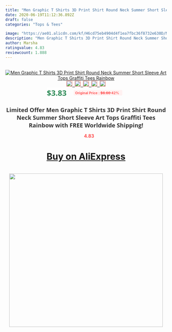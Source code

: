 ```yaml
---
title: "Men Graphic T Shirts 3D Print Shirt Round Neck Summer Short Sleeve Art Tops Graffiti Tees Rainbow"
date: 2020-06-19T11:12:36.892Z
draft: false
categories: "Tops & Tees"

image: "https://ae01.alicdn.com/kf/H6cd75eb4904d4f1ea7fbc36f8732e630D/Men-Graphic-T-Shirts-3D-Print-Shirt-Round-Neck-Summer-Short-Sleeve-Art-Tops-Graffiti-Tees.jpg"
description: "Men Graphic T Shirts 3D Print Shirt Round Neck Summer Short Sleeve Art Tops Graffiti Tees Rainbow"
author: Marsha
ratingvalue: 4.83
reviewcount: 1.888
---
```

<br>
<div style="text-align: center;">
<a href="https://s.click.aliexpress.com/e/_9fDhQd" target="_blank" rel="nofollow noopener noreferrer"><img alt="Men Graphic T Shirts 3D Print Shirt Round Neck Summer Short Sleeve Art Tops Graffiti Tees Rainbow" class="magnifier-image" src="https://ae01.alicdn.com/kf/H6cd75eb4904d4f1ea7fbc36f8732e630D/Men-Graphic-T-Shirts-3D-Print-Shirt-Round-Neck-Summer-Short-Sleeve-Art-Tops-Graffiti-Tees.jpg_640x640.jpg">
<br>
<img style="border:1px solid salmon" src="https://ae01.alicdn.com/kf/H6cd75eb4904d4f1ea7fbc36f8732e630D/Men-Graphic-T-Shirts-3D-Print-Shirt-Round-Neck-Summer-Short-Sleeve-Art-Tops-Graffiti-Tees.jpg_120x120.jpg">&nbsp;&nbsp;<img style="border:1px solid salmon" src="https://ae01.alicdn.com/kf/H39962226bc93428e9e769a3625b9f150B/Men-Graphic-T-Shirts-3D-Print-Shirt-Round-Neck-Summer-Short-Sleeve-Art-Tops-Graffiti-Tees.jpg_120x120.jpg">&nbsp;&nbsp;<img style="border:1px solid salmon" src="_120x120.jpg">&nbsp;&nbsp;<img style="border:1px solid salmon" src="_120x120.jpg">&nbsp;&nbsp;<img style="border:1px solid salmon" src="_120x120.jpg"></a></div><br0>
<div style="text-align: center;"><span style="background-color: white; border: 0px; box-sizing: border-box; color: seagreen; display: inline-block; font-family: &quot;open sans&quot; , &quot;arial&quot; , &quot;helvetica&quot; , sans-serif , &quot;heiti&quot;; font-size: 24px; font-stretch: inherit; font-weight: 700; line-height: inherit; margin: 0px 10px 0px 0px; padding: 0px; vertical-align: middle;">$3.83 </span>
<span style="background: rgb(255 , 241 , 241); border-radius: 3px; border: 0px; box-sizing: border-box; color: #ff4747; display: inline-block; font-family: inherit; font-size: 12px; font-stretch: inherit; font-style: inherit; font-variant: inherit; font-weight: 600; line-height: inherit; margin: 0px; padding: 2px 5px; transform: scale(0.9); vertical-align: middle;">Original Price : <b style="text-decoration: line-through;">$6.60 </b> 42%&nbsp;&nbsp;</span></div>
<h1 style="color: #333333; display: inline-block; font-family: &quot;open sans&quot; , &quot;arial&quot; , &quot;helvetica&quot; , sans-serif , &quot;heiti&quot;; font-size: 18px; font-stretch: inherit; font-weight: 700; text-align: center;">Limited Offer Men Graphic T Shirts 3D Print Shirt Round Neck Summer Short Sleeve Art Tops Graffiti Tees Rainbow with FREE Worldwide Shipping!</h1>
<div style="color: #ff4747; text-align: center;">
<img src="https://4.bp.blogspot.com/-M0ZcTcb-5uY/XleCXlxnR4I/AAAAAAAAAEc/OrjgMkXV1oMQFaCRZj5HQwOCBcu3w1FegCPcBGAYYCw/s1600/star.png" style="height: 15px;">&nbsp;<b>4.83</b></div>
<div class="button_cont" align="center"><a class="buynow_a" href="https://s.click.aliexpress.com/e/_9fDhQd" target="_blank" rel="nofollow noopener noreferrer"><H1>Buy on AliExpress</H1></a></div><br>
<div class="separator" style="clear: both; text-align: center;">
<img src="https://lh3.googleusercontent.com/-pTy5HemUv9M/XlePHvY0dAI/AAAAAAAAAE4/0nX5iRUoIWY8eMW9Dpxeirr157OZliDIgCLcBGAsYHQ/s1600/badge.gif" width="480">
</div>

